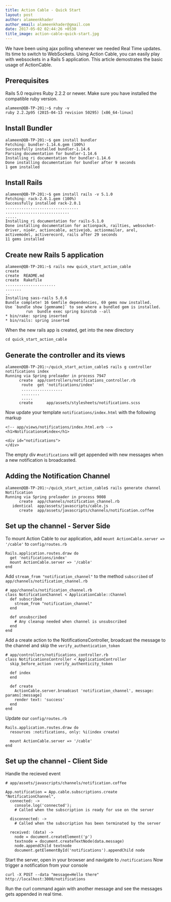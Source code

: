 ```yaml
---
title: Action Cable - Quick Start
layout: post
author: alameenkhader
author_email: alameenkhader@gmail.com
date: 2017-05-02 02:44:26 +0530
title_image: action-cable-quick-start.jpg
---
```


We have been using ajax polling whenever we needed Real Time updates. Its time to switch to WebSockets. Using
Action Cable, you can easily play with websockets in a Rails 5 application. This article demostrates the basic usage of ActionCable.

## Prerequisites

Rails 5.0 requires Ruby 2.2.2 or newer. Make sure you have installed the compatible ruby version.

    alameen@QB-TP-201:~$ ruby -v
    ruby 2.2.2p95 (2015-04-13 revision 50295) [x86_64-linux]

## Install Bundler

    alameen@QB-TP-201:~$ gem install bundler
    Fetching: bundler-1.14.6.gem (100%)
    Successfully installed bundler-1.14.6
    Parsing documentation for bundler-1.14.6
    Installing ri documentation for bundler-1.14.6
    Done installing documentation for bundler after 9 seconds
    1 gem installed

## Install Rails

    alameen@QB-TP-201:~$ gem install rails -v 5.1.0
    Fetching: rack-2.0.1.gem (100%)
    Successfully installed rack-2.0.1
    ................................
    ............................
    .....
    Installing ri documentation for rails-5.1.0
    Done installing documentation for actionpack, railties, websocket-driver, nio4r, actioncable, activejob, actionmailer, arel, activemodel, activerecord, rails after 29 seconds
    11 gems installed

## Create new Rails 5 application

    alameen@QB-TP-201:~$ rails new quick_start_action_cable
    create
    create  README.md
    create  Rakefile
    ......................
    .......
    ..
    Installing sass-rails 5.0.6
    Bundle complete! 16 Gemfile dependencies, 69 gems now installed.
    Use `bundle show [gemname]` to see where a bundled gem is installed.
             run  bundle exec spring binstub --all
    * bin/rake: spring inserted
    * bin/rails: spring inserted

When the new rails app is created, get into the new directory

    cd quick_start_action_cable

## Generate the controller and its views

    alameen@QB-TP-201:~/quick_start_action_cable$ rails g controller notifications index
    Running via Spring preloader in process 7947
          create  app/controllers/notifications_controller.rb
           route  get 'notifications/index'
           ..................
           ........
           .....
          create      app/assets/stylesheets/notifications.scss

  Now update your template `notifications/index.html` with the following markup

    <!-- app/views/notifications/index.html.erb -->
    <h1>Notifications#index</h1>

    <div id="notifications">
    </div>

  The empty div `#notifications` will get appended with new messages when a new notification is broadcasted.

## Adding the Notification Channel

    alameen@QB-TP-201:~/quick_start_action_cable$ rails generate channel Notification
    Running via Spring preloader in process 9008
          create  app/channels/notification_channel.rb
       identical  app/assets/javascripts/cable.js
          create  app/assets/javascripts/channels/notification.coffee

## Set up the channel - Server Side

To mount Action Cable to our application, add `mount ActionCable.server => '/cable'` to `config/routes.rb`

    Rails.application.routes.draw do
      get 'notifications/index'
      mount ActionCable.server => '/cable'
    end

Add `stream_from "notification_channel"` to the method `subscribed` of `app/channels/notification_channel.rb`

    # app/channels/notification_channel.rb
    class NotificationChannel < ApplicationCable::Channel
      def subscribed
        stream_from "notification_channel"
      end

      def unsubscribed
        # Any cleanup needed when channel is unsubscribed
      end
    end

Add a create action to the NotificationsController, broadcast the message to the channel and skip the `verify_authentication_token`

    # app/controllers/notifications_controller.rb
    class NotificationsController < ApplicationController
      skip_before_action :verify_authenticity_token

      def index
      end

      def create
        ActionCable.server.broadcast 'notification_channel', message: params[:message]
        render text: 'success'
      end
    end

Update our `config/routes.rb`

    Rails.application.routes.draw do
      resources :notifications, only: %i(index create)

      mount ActionCable.server => '/cable'
    end


## Set up the channel - Client Side

Handle the recieved event

    # app/assets/javascripts/channels/notification.coffee

    App.notification = App.cable.subscriptions.create "NotificationChannel",
      connected: ->
        console.log('connected');
        # Called when the subscription is ready for use on the server

      disconnected: ->
        # Called when the subscription has been terminated by the server

      received: (data) ->
        node = document.createElement('p')
        textnode = document.createTextNode(data.message)
        node.appendChild textnode
        document.getElementById('notifications').appendChild node

Start the server, open in your browser and navigate to `/notifications`
Now trigger a notification from your console

    curl -X POST --data "message=Hello there" http://localhost:3000/notifications

Run the curl command again with another message and see the messages gets appended in real time.
